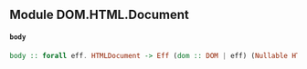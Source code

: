 ## Module DOM.HTML.Document

#### `body`

``` purescript
body :: forall eff. HTMLDocument -> Eff (dom :: DOM | eff) (Nullable HTMLElement)
```



